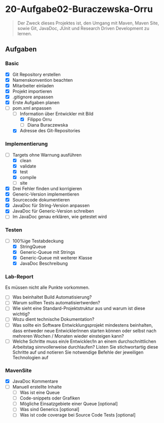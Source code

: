 # 20-Aufgabe02-Buraczewska-Orru
> Der Zweck dieses Projektes ist, den Umgang mit Maven, Maven Site, sowie Git, JavaDoc, JUnit und Research Driven Development zu lernen.

## Aufgaben
### Basic
- [x] Git Repository erstellen
- [x] Namenskonvention beachten
- [x] Mitarbeiter einladen
- [x] Projekt importieren
- [x] .gitignore anpassen
- [x] Erste Aufgaben planen
- [ ] pom.xml anpassen
  - [ ] Information über Entwickler mit Bild
    - [x] Filippo Orru
    - [ ] Diana Buraczewska
  - [x] Adresse des Git-Repositories

### Implementierung
- [ ] Targets ohne Warnung ausführen
  - [x] clean
  - [x] validate
  - [x] test
  - [x] compile
  - [ ] site
- [x] Drei Fehler finden und korrigieren
- [x] Generic-Version implementieren
- [x] Sourcecode dokumentieren
- [x] JavaDoc für String-Version anpassen
- [x] JavaDoc für Generic-Version schreiben
- [ ] Im JavaDoc genau erklären, wie getestet wird

### Testen
- [ ] 100%ige Testabdeckung
  - [x] StringQueue
  - [x] Generic-Queue mit Strings
  - [x] Generic-Queue mit weiterer Klasse
  - [x] JavaDoc Beschreibung

### Lab-Report
Es müssen nicht alle Punkte vorkommen.
- [ ] Was beinhaltet Build Automatisierung?
- [ ] Warum sollten Tests automatisiertwerden?
- [ ] Wie sieht eine Standard-Projektstruktur aus und warum ist diese wichtig?
- [ ] Wozu dient technische Dokumentation?
- [ ] Was sollte ein Software Entwicklungsprojekt mindestens beinhalten, dass entweder neue EntwicklerInnen starten können oder selbst nach mehreren Wochen / Monaten wieder einsteigen kann?
- [ ] Welche Schritte muss ein/e Entwickler/In an einem durchschnittlichen Arbeitstag sinnvollerweise durchlaufen? Listen Sie stichwortartig diese Schritte auf und notieren Sie notwendige Befehle der jeweiligen Technologien auf

### MavenSite
- [x] JavaDoc Kommentare
- [ ] Manuell erstellte Inhalte
  - [ ] Was ist eine Queue
  - [ ] Code-snippets oder Grafiken
  - [ ] Mögliche Einsatzgebiete einer Queue \[optional\]
  - [ ] Was sind Generics \[optional\]
  - [ ] Was ist code coverage bei Source Code Tests \[optional\]